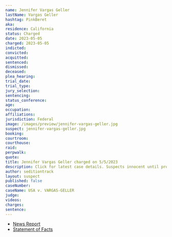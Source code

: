 ```yaml
---
name: Jennifer Vargas Geller
lastName: Vargas Geller
hashtag: PinkBeret
aka:
residence: California
status: Charged
date: 2023-05-05
charged: 2023-05-05
indicted:
convicted:
acquitted:
sentenced:
dismissed:
deceased:
plea_hearing:
trial_date:
trial_type:
jury_selection:
sentencing:
status_conference:
age:
occupation:
affiliations:
jurisdiction: Federal
image: /images/preview/jennifer-vargas-geller.jpg
suspect: jennifer-vargas-geller.jpg
booking:
courtroom:
courthouse:
raid:
perpwalk:
quote:
title: Jennifer Vargas Geller charged on 5/5/2023
description: Click for latest case details. Suspects innocent until proven guilty.
author: seditiontrack
layout: suspect
published: false
caseNumber: 
caseName: USA v. VARGAS-GELLER
judge:
videos:
charges:
sentence:
---
```

- [News Report](https://www.nbcnews.com/politics/justice-department/government-charges-pink-beret-jan-6-rioter-ided-ex-spotted-viral-fbi-t-rcna83339)
- [Statement of Facts](https://www.documentcloud.org/documents/23808484-signed-updated-vargas-geller-sof-redacted)
